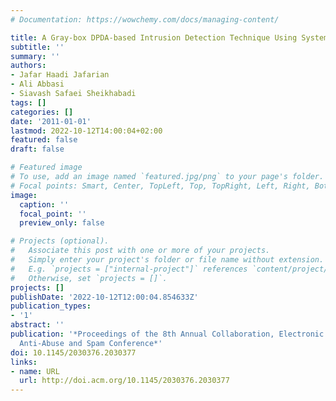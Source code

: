 ```yaml
---
# Documentation: https://wowchemy.com/docs/managing-content/

title: A Gray-box DPDA-based Intrusion Detection Technique Using System-call Monitoring
subtitle: ''
summary: ''
authors:
- Jafar Haadi Jafarian
- Ali Abbasi
- Siavash Safaei Sheikhabadi
tags: []
categories: []
date: '2011-01-01'
lastmod: 2022-10-12T14:00:04+02:00
featured: false
draft: false

# Featured image
# To use, add an image named `featured.jpg/png` to your page's folder.
# Focal points: Smart, Center, TopLeft, Top, TopRight, Left, Right, BottomLeft, Bottom, BottomRight.
image:
  caption: ''
  focal_point: ''
  preview_only: false

# Projects (optional).
#   Associate this post with one or more of your projects.
#   Simply enter your project's folder or file name without extension.
#   E.g. `projects = ["internal-project"]` references `content/project/deep-learning/index.md`.
#   Otherwise, set `projects = []`.
projects: []
publishDate: '2022-10-12T12:00:04.854633Z'
publication_types:
- '1'
abstract: ''
publication: '*Proceedings of the 8th Annual Collaboration, Electronic Messaging,
  Anti-Abuse and Spam Conference*'
doi: 10.1145/2030376.2030377
links:
- name: URL
  url: http://doi.acm.org/10.1145/2030376.2030377
---
```

